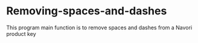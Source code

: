 # Removing-spaces-and-dashes
This program main function is to remove spaces and dashes from a Navori product key
